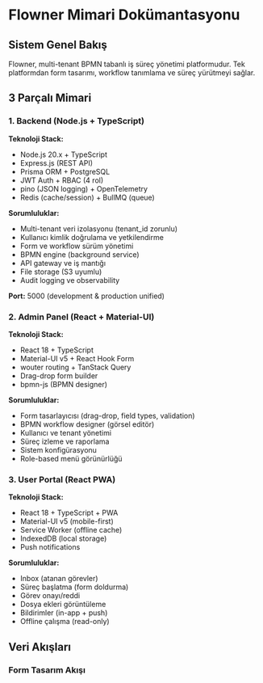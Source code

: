 # Flowner Mimari Dokümantasyonu

## Sistem Genel Bakış

Flowner, multi-tenant BPMN tabanlı iş süreç yönetimi platformudur. Tek platformdan form tasarımı, workflow tanımlama ve süreç yürütmeyi sağlar.

## 3 Parçalı Mimari

### 1. Backend (Node.js + TypeScript)

**Teknoloji Stack:**
- Node.js 20.x + TypeScript
- Express.js (REST API)
- Prisma ORM + PostgreSQL
- JWT Auth + RBAC (4 rol)
- pino (JSON logging) + OpenTelemetry
- Redis (cache/session) + BullMQ (queue)

**Sorumluluklar:**
- Multi-tenant veri izolasyonu (tenant_id zorunlu)
- Kullanıcı kimlik doğrulama ve yetkilendirme
- Form ve workflow sürüm yönetimi
- BPMN engine (background service)
- API gateway ve iş mantığı
- File storage (S3 uyumlu)
- Audit logging ve observability

**Port:** 5000 (development & production unified)

### 2. Admin Panel (React + Material-UI)

**Teknoloji Stack:**
- React 18 + TypeScript
- Material-UI v5 + React Hook Form
- wouter routing + TanStack Query
- Drag-drop form builder
- bpmn-js (BPMN designer)

**Sorumluluklar:**
- Form tasarlayıcısı (drag-drop, field types, validation)
- BPMN workflow designer (görsel editör)
- Kullanıcı ve tenant yönetimi
- Süreç izleme ve raporlama
- Sistem konfigürasyonu
- Role-based menü görünürlüğü

### 3. User Portal (React PWA)

**Teknoloji Stack:**
- React 18 + TypeScript + PWA
- Material-UI v5 (mobile-first)
- Service Worker (offline cache)
- IndexedDB (local storage)
- Push notifications

**Sorumluluklar:**
- Inbox (atanan görevler)
- Süreç başlatma (form doldurma)
- Görev onayı/reddi
- Dosya ekleri görüntüleme
- Bildirimler (in-app + push)
- Offline çalışma (read-only)

## Veri Akışları

### Form Tasarım Akışı

